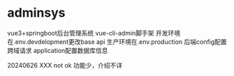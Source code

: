# adminsys
vue3+springboot后台管理系统
vue-cli-admin脚手架
开发环境在.env.devdelopment更改base api
生产环境在.env.production
后端config配置跨域请求
application配置数据库信息

20240626   XXX  not ok 功能少，介绍不详
